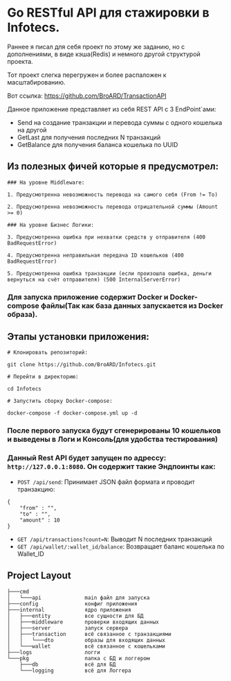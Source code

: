 # Go RESTful API для стажировки в Infotecs. 

Раннее я писал для себя проект по этому же заданию, но с дополнениями, в виде кэша(Redis) и немного другой структурой проекта.

Тот проект слегка перегружен и более распаложен к масштабированию. 

Вот ссылка: https://github.com/BroARD/TransactionAPI

Данное приложение представляет из себя REST API с 3 EndPoint`ами:

* Send на создание транзакции и перевода суммы с одного кошелька на другой
* GetLast для получения последних N транзакций
* GetBalance для получения баланса кошелька по UUID

## Из полезных фичей которые я предусмотрел:

```
### На уровне Middleware:

1. Предусмотренна невозможность перевода на самого себя (From != To)

2. Предусмотренна невозможность перевода отрицательной суммы (Amount >= 0)

### На уровне Бизнес Логики:

3. Предусмотренна ошибка при нехватки средств у отправителя (400 BadRequestError)

4. Предусмотренна неправильная передача ID кошельков (400 BadRequestError)

5. Предусмотренна ошибка транзакции (если произошла ошибка, деньги вернуться на счёт отправителя) (500 InternalServerError)
```
 
### Для запуска приложение содержит Docker и Docker-compose файлы(Так как база данных запускается из Docker образа).

## Этапы установки приложения:

```shell
# Клонировать репозиторий:

git clone https://github.com/BroARD/Infotecs.git

# Перейти в директорию:

cd Infotecs

# Запустить сборку Docker-compose:

docker-compose -f docker-compose.yml up -d
```

### После первого запуска будут сгенерированы 10 кошельков и выведены в Логи и Консоль(для удобства тестирования)

### Данный Rest API будет запущен по адрессу: `http://127.0.0.1:8080`. Он содержит такие Эндпоинты как:

* `POST /api/send`: Принимает JSON файл формата и проводит транзакцию:
```
{
    "from" : "",
    "to" : "",
    "amount" : 10
}
```
* `GET /api/transactions?count=N`: Выводит N последних транзакций
* `GET /api/wallet/:wallet_id/balance`: Возвращает баланс кошелька по Wallet_ID

## Project Layout 
```
├───cmd                  
│   └───api              main файл для запуска
├───config               конфиг приложения
├───internal             ядро приложения
│   ├───entity           все сущности для БД
│   ├───middleware       проверки входящих данных
│   ├───server           запуск сервера
│   ├───transaction      всё связанное с транзакциями
│   │   └───dto          образы для входящих данных
│   └───wallet           всё связанное с кошельками
├───logs                 логги
└───pkg                  папка с БД и логгером
    ├───db               всё для БД
    └───logging          всё для Логгера
```  

